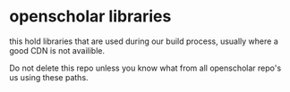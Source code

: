 # openscholar libraries

this hold libraries that are used during our build process, usually where a good CDN is not availible.

Do not delete this repo unless you know what from all openscholar repo's us using these paths.
